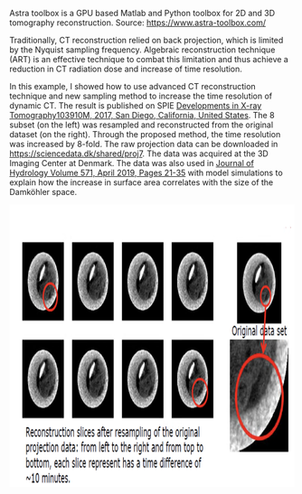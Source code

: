 Astra toolbox is a GPU based Matlab and Python toolbox for 2D and 3D tomography reconstruction. 
Source: https://www.astra-toolbox.com/

Traditionally, CT reconstruction relied on back projection, which is limited by the Nyquist sampling frequency. Algebraic reconstruction technique (ART) is an effective technique to combat this limitation and thus achieve a reduction in CT radiation dose and increase of time resolution.

In this example, I showed how to use advanced CT reconstruction technique and new sampling method to increase the time resolution of dynamic CT. The result is published on SPIE [Developments in X-ray Tomography103910M, 2017, San Diego, California, United States](https://www.spiedigitallibrary.org/conference-proceedings-of-spie/10391/103910M/Micro-CT-in-situ-study-of-carbonate-rock-microstructural-evolution/10.1117/12.2273877.full?SSO=1). The 8 subset (on the left) was resampled and reconstructed from the original dataset (on the right). Through the proposed method, the time resolution was increased by 8-fold. The raw projection data can be downloaded in https://sciencedata.dk/shared/proj7. The data was acquired at the 3D Imaging Center at Denmark. The data was also used in [Journal of Hydrology
Volume 571, April 2019, Pages 21-35](https://www.sciencedirect.com/science/article/pii/S0022169419300988) with model simulations to explain how the increase in surface area correlates with the size of the Damköhler space.


<img src=example.png height = 500>
